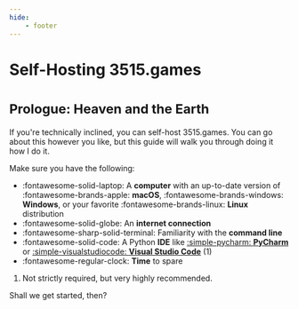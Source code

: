 ```yaml
---
hide:
    - footer
---
```


# Self-Hosting 3515.games

# <small>Prologue: Heaven and the Earth</small>

If you're technically inclined, you can self-host 3515.games. You can go about this however you like, but this guide
will walk you through doing it how I do it.

Make sure you have the following:

<div class="annotate" markdown>

- :fontawesome-solid-laptop: A **computer** with an up-to-date version of :fontawesome-brands-apple: **macOS**, :fontawesome-brands-windows: **Windows**, or your favorite :fontawesome-brands-linux: **Linux** distribution
- :fontawesome-solid-globe: An **internet connection**
- :fontawesome-sharp-solid-terminal: Familiarity with the **command line**
- :fontawesome-solid-code: A Python **IDE** like [:simple-pycharm: **PyCharm**](https://www.jetbrains.com/pycharm/) or [:simple-visualstudiocode: **Visual Studio Code**](https://code.visualstudio.com/) (1)
- :fontawesome-regular-clock: **Time** to spare

</div>

1. Not strictly required, but very highly recommended.

Shall we get started, then?